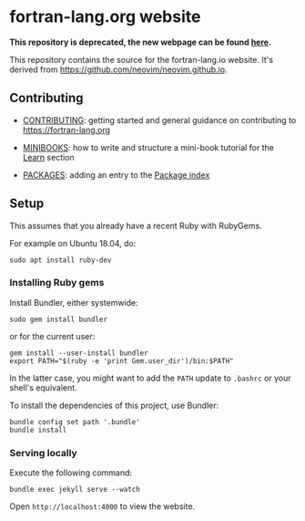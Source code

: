 # fortran-lang.org website

**This repository is deprecated, the new webpage can be found [here](https://github.com/fortran-lang/webpage).**

This repository contains the source for the fortran-lang.io website. 
It's derived from https://github.com/neovim/neovim.github.io.

## Contributing

* [CONTRIBUTING](./CONTRIBUTING.md): getting started and general guidance on contributing to <https://fortran-lang.org>

* [MINIBOOKS](./MINIBOOKS.md): how to write and structure a mini-book tutorial for the [Learn](https://fortran-lang.org/learn) section

* [PACKAGES](./PACKAGES.md): adding an entry to the [Package index](https://fortran-lang.org/packages)

## Setup

This assumes that you already have a recent Ruby with RubyGems.

For example on Ubuntu 18.04, do:
```
sudo apt install ruby-dev
```

### Installing Ruby gems

Install Bundler, either systemwide:

```
sudo gem install bundler
```

or for the current user:

```
gem install --user-install bundler
export PATH="$(ruby -e 'print Gem.user_dir')/bin:$PATH"
```

In the latter case, you might want to add the `PATH` update to `.bashrc` or your shell's equivalent.

To install the dependencies of this project, use Bundler:

```
bundle config set path '.bundle'
bundle install
```

### Serving locally

Execute the following command:

```
bundle exec jekyll serve --watch
```

Open `http://localhost:4000` to view the website.
